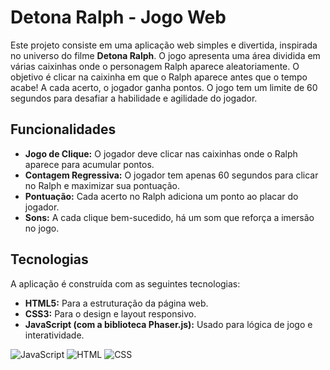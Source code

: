 # Detona Ralph - Jogo Web

Este projeto consiste em uma aplicação web simples e divertida, inspirada no universo do filme **Detona Ralph**. O jogo apresenta uma área dividida em várias caixinhas onde o personagem Ralph aparece aleatoriamente. O objetivo é clicar na caixinha em que o Ralph aparece antes que o tempo acabe! A cada acerto, o jogador ganha pontos. O jogo tem um limite de 60 segundos para desafiar a habilidade e agilidade do jogador.

## Funcionalidades

- **Jogo de Clique:** O jogador deve clicar nas caixinhas onde o Ralph aparece para acumular pontos.
- **Contagem Regressiva:** O jogador tem apenas 60 segundos para clicar no Ralph e maximizar sua pontuação.
- **Pontuação:** Cada acerto no Ralph adiciona um ponto ao placar do jogador.
- **Sons:** A cada clique bem-sucedido, há um som que reforça a imersão no jogo.

## Tecnologias

A aplicação é construída com as seguintes tecnologias:

- **HTML5:** Para a estruturação da página web.
- **CSS3:** Para o design e layout responsivo.
- **JavaScript (com a biblioteca Phaser.js):** Usado para lógica de jogo e interatividade.

![JavaScript](https://img.shields.io/badge/JavaScript-F7DF1E?style=for-the-badge&logo=javascript&logoColor=black)
![HTML](https://img.shields.io/badge/HTML-E34F26?style=for-the-badge&logo=html5&logoColor=white)
![CSS](https://img.shields.io/badge/CSS-1572B6?style=for-the-badge&logo=css3&logoColor=white)



 
